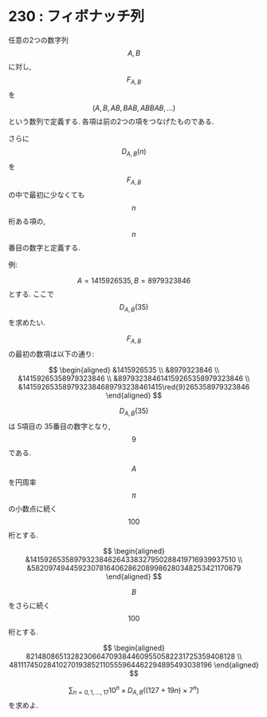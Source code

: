 # 230 : フィボナッチ列

任意の2つの数字列 $$A,B$$ に対し, $$F_{A,B}$$ を $$(A,B,AB,BAB,ABBAB,\dots)$$ という数列で定義する. 各項は前の2つの項をつなげたものである.

さらに $$D_{A,B}(n)$$ を $$F_{A,B}$$ の中で最初に少なくても $$n$$ 桁ある項の, $$n$$ 番目の数字と定義する.

例:

$$A=1415926535, B=8979323846$$ とする. ここで $$D_{A,B}(35)$$ を求めたい.

$$F_{A,B}$$ の最初の数項は以下の通り:

$$
\begin{aligned}
&1415926535 \\
&8979323846 \\
&14159265358979323846 \\
&897932384614159265358979323846 \\
&1415926535897932384689793238461415\red{9}265358979323846
\end{aligned}
$$

$$D_{A,B}(35)$$ は 5項目の 35番目の数字となり, $$9$$ である.

$$A$$ を円周率 $$\pi$$ の小数点に続く $$100$$ 桁とする.

$$
\begin{aligned}
&14159265358979323846264338327950288419716939937510 \\
&58209749445923078164062862089986280348253421170679
\end{aligned}
$$

$$B$$ をさらに続く $$100$$ 桁とする.

$$
\begin{aligned}
82148086513282306647093844609550582231725359408128 \\
48111745028410270193852110555964462294895493038196
\end{aligned}
$$

$$\sum_{n=0,1,\dots,17}10^{n} \times D_{A,B}((127+19n)×7^{n})$$ を求めよ.
